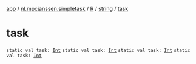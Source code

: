 [app](../../../index.md) / [nl.mpcjanssen.simpletask](../../index.md) / [R](../index.md) / [string](index.md) / [task](.)

# task

`static val task: `[`Int`](https://kotlinlang.org/api/latest/jvm/stdlib/kotlin/-int/index.html)
`static val task: `[`Int`](https://kotlinlang.org/api/latest/jvm/stdlib/kotlin/-int/index.html)
`static val task: `[`Int`](https://kotlinlang.org/api/latest/jvm/stdlib/kotlin/-int/index.html)
`static val task: `[`Int`](https://kotlinlang.org/api/latest/jvm/stdlib/kotlin/-int/index.html)